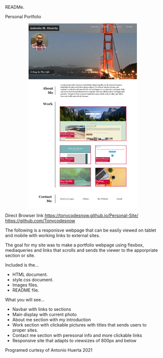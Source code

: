 READMe.

Personal Portfolio

<p align="center"><img src="./assets/images/Fullsite.png" width="70%"></p>

Direct Browser link https://tonycodesnow.github.io/Personal-Site/
https://github.com/Tonycodesnow

The following is a responisve webpage that can be easily viewed on tablet and mobile with working links to external sites.

The goal for my site was to make a portfolio webpage using flexbox, mediaqueries and links that scrolls and sends the viewer to the apporpriate section or site.

Included is the...

* HTML document.
* style.css document.
* Images files.
* README file.

What you will see...

* Navbar with links to sections
* Main display with current photo
* About me section with my introduction
* Work section with clickable pictures with titles that sends users to proper sites.
* Contact me section with peresonal info and more clickable links
* Responsive site that adapts to viewsizes of 800px and below

Programed curtesy of Antonio Huerta 2021
